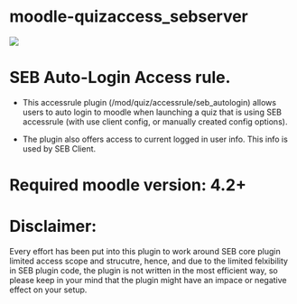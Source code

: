# moodle-quizaccess_sebserver
![](https://github.com/ethz-let/moodle-quizaccess_seb_autologin/actions/workflows/moodle-plugin-ci.yml/badge.svg)

# SEB Auto-Login Access rule.

* This accessrule plugin (/mod/quiz/accessrule/seb_autologin) allows users to auto login to moodle when launching a quiz that is using SEB accessrule (with use client config, or manually created config options).

* The plugin also offers access to current logged in user info. This info is used by SEB Client.

# Required moodle version: 4.2+

# Disclaimer:
Every effort has been put into this plugin to work around SEB core plugin limited access scope and strucutre, hence, and due to the limited felxibility in SEB plugin code, the plugin is not written in the most efficient way, so please keep in your mind that the plugin might have an impace or negative effect on your setup.

